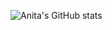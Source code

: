 ![Anita's GitHub stats](https://github-readme-stats.vercel.app/api?username=heron2014&count_private=true&theme=gruvbox)
